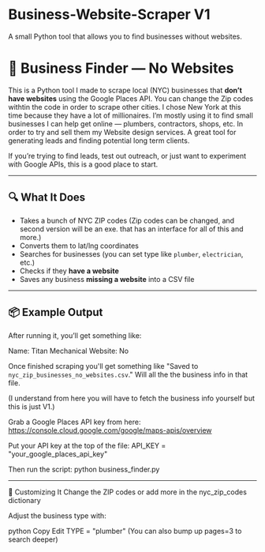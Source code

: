 # Business-Website-Scraper V1
A small Python tool that allows you to find businesses without websites.

# 🧰 Business Finder — No Websites

This is a Python tool I made to scrape local (NYC) businesses that **don’t have websites** using the Google Places API. You can change the Zip codes withtin the code in order to scrape other cities. I chose New York at this time because they have a lot of millionaires. I’m mostly using it to find small businesses I can help get online — plumbers, contractors, shops, etc. In order to try and sell them my Website design services. A great tool for generating leads and finding potential long term clients. 

If you’re trying to find leads, test out outreach, or just want to experiment with Google APIs, this is a good place to start.

---

## 🔍 What It Does

- Takes a bunch of NYC ZIP codes (Zip codes can be changed, and second version will be an exe. that has an interface for all of this and more.)
- Converts them to lat/lng coordinates
- Searches for businesses (you can set type like `plumber`, `electrician`, etc.)
- Checks if they **have a website**
- Saves any business **missing a website** into a CSV file

---

## 📦 Example Output

After running it, you’ll get something like:

Name: Titan Mechanical
Website: No

Once finished scraping you'll get something like "Saved to `nyc_zip_businesses_no_websites.csv`." Will all the the business info in that file. 

(I understand from here you will have to fetch the business info yourself but this is just V1.)

Grab a Google Places API key from here:
https://console.cloud.google.com/google/maps-apis/overview

Put your API key at the top of the file:
API_KEY = "your_google_places_api_key"

Then run the script:
python business_finder.py

----------------------------------------------------
🧠 Customizing It
Change the ZIP codes or add more in the nyc_zip_codes dictionary

Adjust the business type with:

python
Copy
Edit
TYPE = "plumber"
(You can also bump up pages=3 to search deeper)


